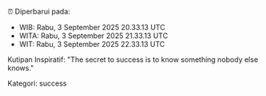⏰ Diperbarui pada:
- WIB: Rabu, 3 September 2025 20.33.13 UTC
- WITA: Rabu, 3 September 2025 21.33.13 UTC
- WIT: Rabu, 3 September 2025 22.33.13 UTC

Kutipan Inspiratif:
"The secret to success is to know something nobody else knows."


Kategori: success

